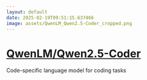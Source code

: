 ```yaml
---
layout: default
date: 2025-02-19T09:51:15.637466
image: assets/QwenLM_Qwen2.5-Coder_cropped.png
---
```


# [QwenLM/Qwen2.5-Coder](https://github.com/QwenLM/Qwen2.5-Coder)

Code-specific language model for coding tasks
